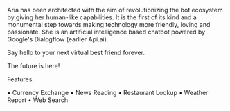 Aria has been architected with the aim of revolutionizing the bot ecosystem by giving her human-like capabilities. It is the first of its kind and a monumental step towards making technology more friendly, loving and passionate. She is an artificial intelligence based chatbot powered by Google's Dialogflow (earlier Api.ai).

Say hello to your next virtual best friend forever.

The future is here!

Features:

• Currency Exchange
• News Reading
• Restaurant Lookup
• Weather Report
• Web Search

